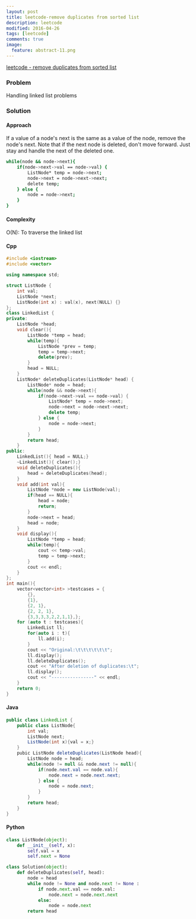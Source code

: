 ```yaml
---
layout: post
title: leetcode-remove duplicates from sorted list
description: leetcode
modified: 2016-04-26
tags: [leetcode]
comments: true
image:
  feature: abstract-11.png
---
```

[leetcode - remove duplicates from sorted list](https://leetcode.com/problems/remove-duplicates-from-sorted-list/)

### Problem

Handling linked list problems

### Solution 

#### Approach

If a value of a node's next is the same as a value of the node, remove the node's next. Note that if the next node is deleted, don't move forward. Just stay and handle the next of the deleted one.

```bash
while(node && node->next){
    if(node->next->val == node->val) {
        ListNode* temp = node->next;
        node->next = node->next->next;
        delete temp;
    } else {
        node = node->next;
    }
}
```

#### Complexity

O(N): To traverse the linked list 

#### Cpp

```cpp
#include <iostream>
#include <vector>

using namespace std;

struct ListNode {
    int val;
    ListNode *next;
    ListNode(int x) : val(x), next(NULL) {}
};
class LinkedList {
private:
    ListNode *head;
    void clear(){
        ListNode *temp = head;
        while(temp){
            ListNode *prev = temp;
            temp = temp->next;
            delete(prev);
        }
        head = NULL;
    }
    ListNode* deleteDuplicates(ListNode* head) {
        ListNode* node = head;
        while(node && node->next){
            if(node->next->val == node->val) {
                ListNode* temp = node->next;
                node->next = node->next->next;
                delete temp;
            } else {
                node = node->next;
            }
        }
        return head;
    }
public:
    LinkedList(){ head = NULL;}
    ~LinkedList(){ clear();}
    void deleteDuplicates(){
        head = deleteDuplicates(head);
    }
    void add(int val){
        ListNode *node = new ListNode(val);
        if(head == NULL){
            head = node;
            return;
        }   
        node->next = head;
        head = node;
    }
    void display(){
        ListNode *temp = head;
        while(temp){
            cout << temp->val;
            temp = temp->next;
        }
        cout << endl;
    }
};
int main(){
    vector<vector<int> >testcases = {
        {},
        {1},
        {2, 1},
        {2, 2, 1},
        {3,3,3,3,2,2,1,1},};
    for (auto t : testcases){
        LinkedList ll;
        for(auto i : t){
            ll.add(i); 
        }        
        cout << "Original:\t\t\t\t\t\t";
        ll.display();
        ll.deleteDuplicates();
        cout << "After deletion of duplicates:\t";
        ll.display();    
        cout << "----------------" << endl;
    }
    return 0;
}
```

#### Java

```java
public class LinkedList {
	public class ListNode{
		int val;
		ListNode next;
		ListNode(int x){val = x;}
 	} 
	pubic ListNode deleteDuplicates(ListNode head){
		ListNode node = head;
		while(node != null && node.next != null){
			if(node.next.val == node.val){
				node.next = node.next.next;				
			} else {
				node = node.next;
			}
		}
		return head;
	}
}
```

#### Python

```python
class ListNode(object):
    def __init__(self, x):
        self.val = x
        self.next = None

class Solution(object):
    def deleteDuplicates(self, head):
        node = head
        while node != None and node.next != None :
            if node.next.val == node.val:
                node.next = node.next.next
            else:
                node = node.next
        return head
```
